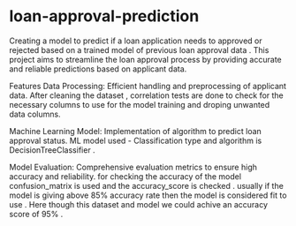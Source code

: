 # loan-approval-prediction
 Creating a model to predict if a loan application needs to approved or rejected based on a trained model of previous loan approval data .
 This project aims to streamline the loan approval process by providing accurate and reliable predictions based on applicant data.

Features
Data Processing: Efficient handling and preprocessing of applicant data.
After cleaning the dataset , correlation tests are done to check for the necessary columns to use for the model training and droping unwanted data columns. 

Machine Learning Model: Implementation of algorithm to predict loan approval status.
ML model used - Classification type and algorithm is DecisionTreeClassifier .

Model Evaluation: Comprehensive evaluation metrics to ensure high accuracy and reliability.
for checking the accuracy of the model confusion_matrix is used and the accuracy_score is checked . usually if the model is giving above 85% accuracy rate then the model is considered fit to use . 
Here though this dataset and model we could achive an accuracy score of 95% . 

